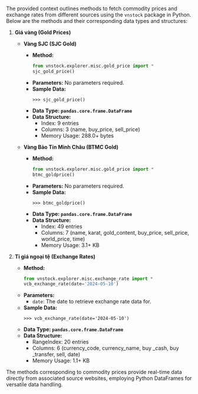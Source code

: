 The provided context outlines methods to fetch commodity prices and exchange rates from different sources using the `vnstock` package in Python. Below are the methods and their corresponding data types and structures:

1. **Giá vàng (Gold Prices)**
   
   - **Vàng SJC (SJC Gold)**
     - **Method:**
       ```python
       from vnstock.explorer.misc.gold_price import *
       sjc_gold_price()
       ```
     - **Parameters:** No parameters required.
     - **Sample Data:**
       ```shell
       >>> sjc_gold_price()
       ```
     - **Data Type: `pandas.core.frame.DataFrame`**
     - **Data Structure:**
       - Index: 9 entries
       - Columns: 3 (name, buy_price, sell_price)
       - Memory Usage: 288.0+ bytes

   - **Vàng Bảo Tín Minh Châu (BTMC Gold)**
     - **Method:**
       ```python
       from vnstock.explorer.misc.gold_price import * 
       btmc_goldprice()
       ```
     - **Parameters:** No parameters required.
     - **Sample Data:**
       ```shell
       >>> btmc_goldprice()
       ```
     - **Data Type: `pandas.core.frame.DataFrame`**
     - **Data Structure:**
       - Index: 49 entries
       - Columns: 7 (name, karat, gold_content, buy_price, sell_price, world_price, time)
       - Memory Usage: 3.1+ KB

2. **Tỉ giá ngoại tệ (Exchange Rates)**
   
   - **Method:**
     ```python
     from vnstock.explorer.misc.exchange_rate import *
     vcb_exchange_rate(date='2024-05-10')
     ```
   - **Parameters:**
     - `date`: The date to retrieve exchange rate data for.
   - **Sample Data:**
     ```shell
     >>> vcb_exchange_rate(date='2024-05-10')
     ```
   - **Data Type: `pandas.core.frame.DataFrame`**
   - **Data Structure:**
     - RangeIndex: 20 entries
     - Columns: 6 (currency_code, currency_name, buy _cash, buy _transfer, sell, date)
     - Memory Usage: 1.1+ KB

The methods corresponding to commodity prices provide real-time data directly from associated source websites, employing Python DataFrames for versatile data handling.

